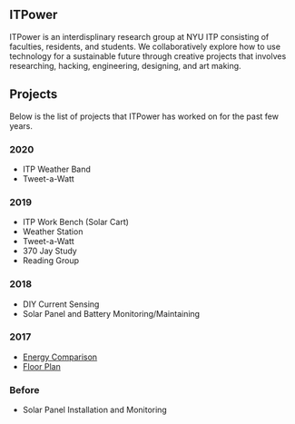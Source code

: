 ## ITPower

ITPower is an interdisplinary research group at NYU ITP consisting of faculties, residents, and students. We collaboratively explore how to use technology for a sustainable future through creative projects that involves researching, hacking, engineering, designing, and art making.

## Projects

Below is the list of projects that ITPower has worked on for the past few years.

### 2020
* ITP Weather Band
* Tweet-a-Watt

### 2019
* ITP Work Bench (Solar Cart)
* Weather Station
* Tweet-a-Watt
* 370 Jay Study
* Reading Group

### 2018
* DIY Current Sensing
* Solar Panel and Battery Monitoring/Maintaining

### 2017
* [Energy Comparison](http://itpnyu.github.io/ITPower/EnergyComparison/index.html)
* [Floor Plan](http://itpnyu.github.io/ITPower/FloorPlan/index.html)

### Before
* Solar Panel Installation and Monitoring
